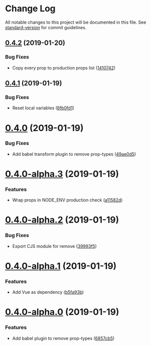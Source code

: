 # Change Log

All notable changes to this project will be documented in this file. See [standard-version](https://github.com/conventional-changelog/standard-version) for commit guidelines.

<a name="0.4.2"></a>
## [0.4.2](https://github.com/znck/vue-prop-types/compare/v0.4.1...v0.4.2) (2019-01-20)


### Bug Fixes

* Copy every prop to production props list ([1410742](https://github.com/znck/vue-prop-types/commit/1410742))



<a name="0.4.1"></a>
## [0.4.1](https://github.com/znck/vue-prop-types/compare/v0.4.0...v0.4.1) (2019-01-19)


### Bug Fixes

* Reset local variables ([6fb0fd1](https://github.com/znck/vue-prop-types/commit/6fb0fd1))



<a name="0.4.0"></a>
# [0.4.0](https://github.com/znck/vue-prop-types/compare/v0.4.0-alpha.3...v0.4.0) (2019-01-19)


### Bug Fixes

* Add babel transform plugin to remove prop-types ([49ae0d5](https://github.com/znck/vue-prop-types/commit/49ae0d5))



<a name="0.4.0-alpha.3"></a>
# [0.4.0-alpha.3](https://github.com/znck/vue-prop-types/compare/v0.4.0-alpha.2...v0.4.0-alpha.3) (2019-01-19)


### Features

* Wrap props in NODE_ENV production check ([a11582d](https://github.com/znck/vue-prop-types/commit/a11582d))



<a name="0.4.0-alpha.2"></a>
# [0.4.0-alpha.2](https://github.com/znck/vue-prop-types/compare/v0.4.0-alpha.1...v0.4.0-alpha.2) (2019-01-19)


### Bug Fixes

* Export CJS module for remove ([39993f5](https://github.com/znck/vue-prop-types/commit/39993f5))



<a name="0.4.0-alpha.1"></a>
# [0.4.0-alpha.1](https://github.com/znck/vue-prop-types/compare/v0.4.0-alpha.0...v0.4.0-alpha.1) (2019-01-19)


### Features

* Add Vue as dependency ([b5fa93b](https://github.com/znck/vue-prop-types/commit/b5fa93b))



<a name="0.4.0-alpha.0"></a>
# [0.4.0-alpha.0](https://github.com/znck/vue-prop-types/compare/v0.3.4...v0.4.0-alpha.0) (2019-01-19)


### Features

* Add babel plugin to remove prop-types ([6857cb5](https://github.com/znck/vue-prop-types/commit/6857cb5))
